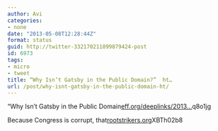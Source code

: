 ```yaml
---
author: Avi
categories:
- none
date: "2013-05-08T12:28:44Z"
format: status
guid: http://twitter-332170211899879424-post
id: 6973
tags:
- micro
- tweet
title: “Why Isn’t Gatsby in the Public Domain?”  ht…
url: /post/why-isnt-gatsby-in-the-public-domain-ht/
---
```

“Why Isn’t Gatsby in the Public Domain[eff.org/deeplinks/2013…](https://www.eff.org/deeplinks/2013/05/why-isnt-gatsby-public-domain)q8o1jg

Because Congress is corrupt, that[rootstrikers.org](http://www.rootstrikers.org/)XBTh02b8